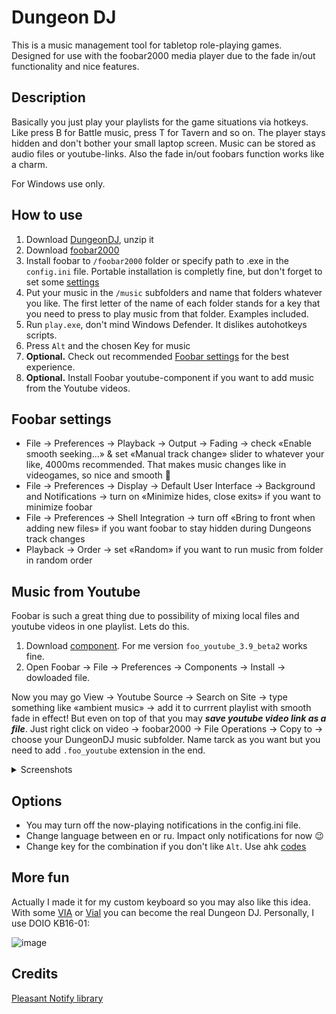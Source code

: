 # Dungeon DJ

This is a music management tool for tabletop role-playing games.  
Designed for use with the foobar2000 media player due to the fade in/out functionality and nice features.

## Description

Basically you just play your playlists for the game situations via hotkeys. Like press B for Battle music, press T for Tavern and so on. The player stays hidden and don't bother your small laptop screen. Music can be stored as audio files or youtube-links. Also the fade in/out foobars function works like a charm. 

For Windows use only.

## How to use

1. Download [DungeonDJ](https://github.com/seorgiy/dungeon-dj/releases), unzip it
2. Download [foobar2000](https://www.foobar2000.org/download)
3. Install foobar to `/foobar2000` folder or specify path to .exe in the `config.ini` file. Portable installation is completly fine, but don't forget to set some  [settings](#foobar-settings)
4. Put your music in the `/music` subfolders and name that folders whatever you like. The first letter of the name of each folder stands for a key that you need to press to play music from that folder. Examples included.
5. Run `play.exe`, don't mind Windows Defender. It dislikes autohotkeys scripts. 
6. Press `Alt` and the chosen Key for music
7. **Optional.** Check out recommended [Foobar settings](#foobar-settings) for the best experience.
7. **Optional.** Install Foobar youtube-component if you want to add music from the Youtube videos.

## Foobar settings

* File → Preferences → Playback → Output → Fading → check «Enable smooth seeking...» & set «Manual track change» slider to whatever your like, 4000ms recommended. That makes music changes like in videogames, so nice and smooth 🤙
* File → Preferences → Display → Default User Interface → Background and Notifications → turn on «Minimize hides, close exits» if you want to minimize foobar
* File → Preferences → Shell Integration → turn off «Bring to front when adding new files» if you want foobar to stay hidden during Dungeons track changes
* Playback → Order → set «Random» if you want to run music from folder in random order

## Music from Youtube
Foobar is such a great thing due to possibility of mixing local files and youtube videos in one playlist. Lets do this.

1. Download [component](https://fy.3dyd.com/download/). For me version `foo_youtube_3.9_beta2` works fine.
2. Open Foobar → File →  Preferences → Components → Install → dowloaded file.

Now you may go View → Youtube Source → Search on Site → type something like «ambient music» → add it to currrent playlist with smooth fade in effect!
But even on top of that you may ***save youtube video link as a file***. 
Just right click on video → foobar2000 → File Operations → Copy to → choose your DungeonDJ music subfolder. Name tarck as you want but you need to add `.foo_youtube` extension in the end.

<details>
 <summary>Screenshots</summary>
![image](https://user-images.githubusercontent.com/44596276/232573209-73467f59-fba9-4543-816e-ec4e7c42ad71.png)
![image](https://user-images.githubusercontent.com/44596276/232573810-c3f5fbd2-997b-46f2-a404-af6c1abbd1d3.png)
</details>


## Options

* You may turn off the now-playing notifications in the config.ini file.
* Change language between en or ru. Impact only notifications for now :wink:
* Change key for the combination if you don't like `Alt`. Use ahk [codes](https://www.autohotkey.com/docs/v1/KeyList.htm#modifier)

## More fun

Actually I made it for my custom keyboard so you may also like this idea. With some [VIA](https://www.caniusevia.com/) or [Vial](https://get.vial.today/) you can become the real Dungeon DJ. Personally, I use DOIO KB16-01:

![image](https://user-images.githubusercontent.com/44596276/232434304-dbe02390-e56d-4983-bab5-0b2229a4dff7.png)

## Credits
[Pleasant Notify library](https://www.autohotkey.com/boards/viewtopic.php?f=6&t=6056)
